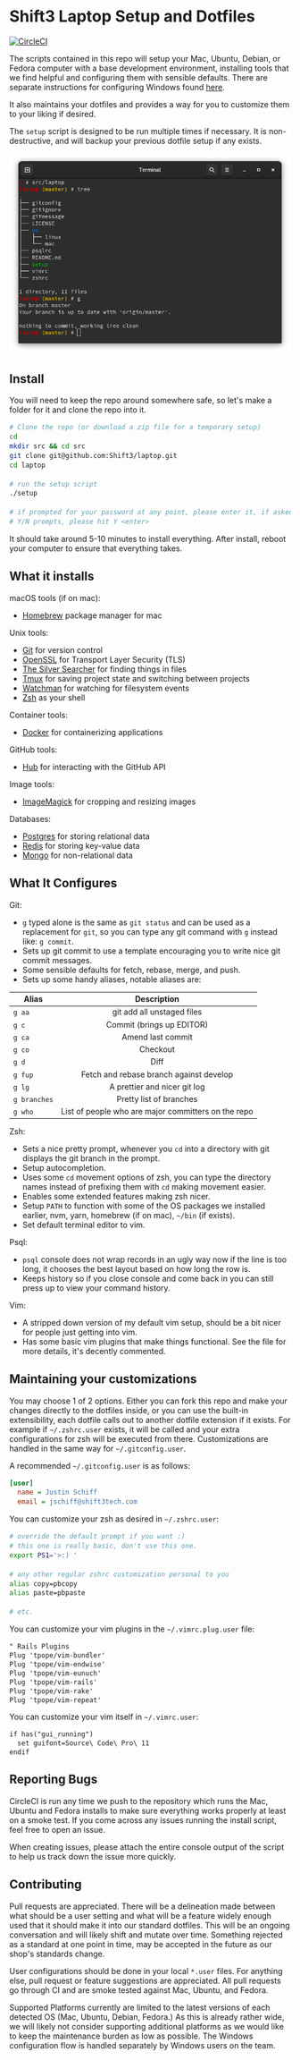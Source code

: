 Shift3 Laptop Setup and Dotfiles
================================

[![CircleCI](https://circleci.com/gh/Shift3/laptop.svg?style=svg&circle-token=e273355c5438b649729962059454a44bd2b255a4)](https://circleci.com/gh/Shift3/laptop)

The scripts contained in this repo will setup your Mac, Ubuntu, Debian, or
Fedora computer with a base development environment, installing tools that we
find helpful and configuring them with sensible defaults. There are separate
instructions for configuring Windows found [here](https://github.com/Shift3/standards-and-practices#windows).

It also maintains your dotfiles and provides a way for you to customize them to
your liking if desired.

The `setup` script is designed to be run multiple times if necessary. It is
non-destructive, and will backup your previous dotfile setup if any exists.

![screen](img/screen.png)

Install
-------

You will need to keep the repo around somewhere safe, so let's make a folder for
it and clone the repo into it.

```sh
# Clone the repo (or download a zip file for a temporary setup)
cd
mkdir src && cd src
git clone git@github.com:Shift3/laptop.git
cd laptop

# run the setup script
./setup

# if prompted for your password at any point, please enter it, if asked any
# Y/N prompts, please hit Y <enter>
```

It should take around 5-10 minutes to install everything. After install, reboot
your computer to ensure that everything takes.

What it installs
----------------

macOS tools (if on mac):

* [Homebrew] package manager for mac

[Homebrew]: http://brew.sh/

Unix tools:

* [Git] for version control
* [OpenSSL] for Transport Layer Security (TLS)
* [The Silver Searcher] for finding things in files
* [Tmux] for saving project state and switching between projects
* [Watchman] for watching for filesystem events
* [Zsh] as your shell

[Git]: https://git-scm.com/
[OpenSSL]: https://www.openssl.org/
[The Silver Searcher]: https://github.com/ggreer/the_silver_searcher
[Tmux]: http://tmux.github.io/
[Watchman]: https://facebook.github.io/watchman/
[Zsh]: http://www.zsh.org/

Container tools:

* [Docker] for containerizing applications

[Docker]: https://www.docker.com/

GitHub tools:

* [Hub] for interacting with the GitHub API

[Hub]: http://hub.github.com/

Image tools:

* [ImageMagick] for cropping and resizing images

[ImageMagick]: https://imagemagick.org/index.php

Databases:

* [Postgres] for storing relational data
* [Redis] for storing key-value data
* [Mongo] for non-relational data

[Postgres]: http://www.postgresql.org/
[Redis]: http://redis.io/
[Mongo]: https://www.mongodb.com/

What It Configures
------------------

Git:

* `g` typed alone is the same as `git status` and can be used as a replacement
  for `git`, so you can type any git command with `g` instead like: `g commit`.
* Sets up git commit to use a template encouraging you to write nice git commit
  messages.
* Some sensible defaults for fetch, rebase, merge, and push.
* Sets up some handy aliases, notable aliases are:

| Alias         | Description                                         |
| ------------- |:--------------------------------------------------: |
| `g aa`        | git add all unstaged files                          |
| `g c`         | Commit (brings up EDITOR)                           |
| `g ca`        | Amend last commit                                   |
| `g co`        | Checkout                                            |
| `g d`         | Diff                                                |
| `g fup`       | Fetch and rebase branch against develop             |
| `g lg`        | A prettier and nicer git log                        |
| `g branches`  | Pretty list of branches                             |
| `g who`       | List of people who are major committers on the repo |

Zsh:

* Sets a nice pretty prompt, whenever you `cd` into a directory with git displays
  the git branch in the prompt.
* Setup autocompletion.
* Uses some `cd` movement options of zsh, you can type the directory names instead
  of prefixing them with `cd` making movement easier.
* Enables some extended features making zsh nicer.
* Setup `PATH` to function with some of the OS packages we installed earlier,
  nvm, yarn, homebrew (if on mac), `~/bin` (if exists).
* Set default terminal editor to vim.

Psql:

* `psql` console does not wrap records in an ugly way now if the line is too long,
  it chooses the best layout based on how long the row is.
* Keeps history so if you close console and come back in you can still press up
  to view your command history.

Vim:

* A stripped down version of my default vim setup, should be a bit nicer for
  people just getting into vim.
* Has some basic vim plugins that make things functional. See the file for more
  details, it's decently commented.

Maintaining your customizations
-------------------------------

You may choose 1 of 2 options. Either you can fork this repo and make your
changes directly to the dotfiles inside, or you can use the built-in
extensibility, each dotfile calls out to another dotfile extension if it
exists. For example if `~/.zshrc.user` exists, it will be called and your extra
configurations for zsh will be executed from there. Customizations are handled in the same way for
`~/.gitconfig.user`.

A recommended `~/.gitconfig.user` is as follows:

```ini
[user]
  name = Justin Schiff
  email = jschiff@shift3tech.com
```

You can customize your zsh as desired in `~/.zshrc.user`:

```sh
# override the default prompt if you want :)
# this one is really basic, don't use this one.
export PS1='>:) '

# any other regular zshrc customization personal to you
alias copy=pbcopy
alias paste=pbpaste

# etc.
```

You can customize your vim plugins in the `~/.vimrc.plug.user` file:

```vim
" Rails Plugins
Plug 'tpope/vim-bundler'
Plug 'tpope/vim-endwise'
Plug 'tpope/vim-eunuch'
Plug 'tpope/vim-rails'
Plug 'tpope/vim-rake'
Plug 'tpope/vim-repeat'
```

You can customize your vim itself in `~/.vimrc.user`:

```vim
if has("gui_running")
  set guifont=Source\ Code\ Pro\ 11
endif
```

Reporting Bugs
--------------

CircleCI is run any time we push to the repository which runs the Mac, Ubuntu
and Fedora installs to make sure everything works properly at least on a smoke
test. If you come across any issues running the install script, feel free to
open an issue.

When creating issues, please attach the entire console output of the script to
help us track down the issue more quickly.

Contributing
------------

Pull requests are appreciated. There will be a delineation made between what
should be a user setting and what will be a feature widely enough used that it
should make it into our standard dotfiles. This will be an ongoing conversation
and will likely shift and mutate over time. Something rejected as a standard at
one point in time, may be accepted in the future as our shop's standards change.

User configurations should be done in your local `*.user` files. For anything else,
pull request or feature suggestions are appreciated. All pull requests go
through CI and are smoke tested against Mac, Ubuntu, and Fedora.

Supported Platforms currently are limited to the latest versions of each
detected OS (Mac, Ubuntu, Debian, Fedora.) As this is already rather wide, we
will likely not consider supporting additional platforms as we would like to
keep the maintenance burden as low as possible. The Windows configuration flow
is handled separately by Windows users on the team.
